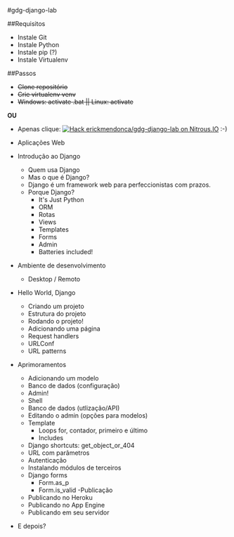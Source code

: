 
#gdg-django-lab

##Requisitos
- Instale Git
- Instale Python
- Instale pip (?)
- Instale Virtualenv

##Passos
- ~~Clone repositório~~
- ~~Crie virtualenv venv~~
- ~~Windows: activate .bat || Linux: activate~~

**OU**
- Apenas clique: [![Hack erickmendonca/gdg-django-lab on Nitrous.IO](https://d3o0mnbgv6k92a.cloudfront.net/assets/hack-l-v1-3cc067e71372f6045e1949af9d96095b.png)](https://www.nitrous.io/hack_button?source=embed&runtime=django&repo=erickmendonca%2Fgdg-django-lab&file_to_open=README.md) :-)

- Aplicações Web
- Introdução ao Django
	- Quem usa Django
	- Mas o que é Django?
	- Django é um framework web para perfeccionistas com prazos.
	- Porque Django?
		- It's Just Python
		- ORM
		- Rotas
		- Views
		- Templates
		- Forms
		- Admin
		- Batteries included!
- Ambiente de desenvolvimento
	- Desktop / Remoto
- Hello World, Django
	- Criando um projeto
	- Estrutura do projeto
	- Rodando o projeto!
	- Adicionando uma página
	- Request handlers
	- URLConf
	- URL patterns
- Aprimoramentos
	- Adicionando um modelo
	- Banco de dados (configuração)
	- Admin!
	- Shell
	- Banco de dados (utlização/API)
	- Editando o admin (opções para modelos)
	- Template
		- Loops for, contador, primeiro e último
		- Includes
	- Django shortcuts: get_object_or_404
	- URL com parâmetros
	- Autenticação
	- Instalando módulos de terceiros
	- Django forms
		- Form.as_p
		- Form.is_valid
-Publicação
	- Publicando no Heroku
	- Publicando no App Engine
	- Publicando em seu servidor
- E depois?